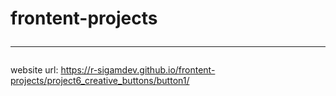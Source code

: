 # frontent-projects <hr>
website url: https://r-sigamdev.github.io/frontent-projects/project6_creative_buttons/button1/
